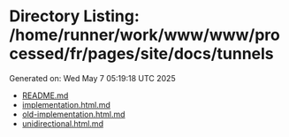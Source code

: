 # Directory Listing: /home/runner/work/www/www/processed/fr/pages/site/docs/tunnels
Generated on: Wed May  7 05:19:18 UTC 2025

- [README.md](README.md)
- [implementation.html.md](implementation.html.md)
- [old-implementation.html.md](old-implementation.html.md)
- [unidirectional.html.md](unidirectional.html.md)
